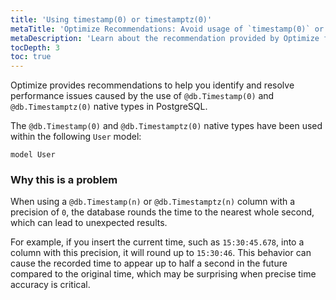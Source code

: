 ```yaml
---
title: 'Using timestamp(0) or timestamptz(0)'
metaTitle: 'Optimize Recommendations: Avoid usage of `timestamp(0)` or `timestamptz(0)`'
metaDescription: 'Learn about the recommendation provided by Optimize for using `timestamp(0)` or `timestamptz(0)` native type.'
tocDepth: 3
toc: true
---
```


Optimize provides recommendations to help you identify and resolve performance issues caused by the use of `@db.Timestamp(0)` and `@db.Timestamptz(0)` native types in PostgreSQL.

The `@db.Timestamp(0)` and `@db.Timestamptz(0)` native types have been used within the following `User` model:

```prisma
model User
```

### Why this is a problem

When using a `@db.Timestamp(n)` or `@db.Timestamptz(n)` column with a precision of `0`, the database rounds the time to the nearest whole second, which can lead to unexpected results.

For example, if you insert the current time, such as `15:30:45.678`, into a column with this precision, it will round up to `15:30:46`. This behavior can cause the recorded time to appear up to half a second in the future compared to the original time, which may be surprising when precise time accuracy is critical.
